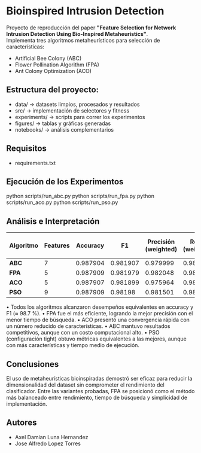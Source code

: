 # Bioinspired Intrusion Detection

Proyecto de reproducción del paper **"Feature Selection for Network Intrusion Detection Using Bio-Inspired Metaheuristics"**.  
Implementa tres algoritmos metaheurísticos para selección de características:

- Artificial Bee Colony (ABC)
- Flower Pollination Algorithm (FPA)
- Ant Colony Optimization (ACO)

## Estructura del proyecto:
- data/ → datasets limpios, procesados y resultados
- src/ → implementación de selectores y fitness
- experiments/ → scripts para correr los experimentos
- figures/ → tablas y gráficas generadas
- notebooks/ → análisis complementarios

## Requisitos
- requirements.txt

## Ejecución de los Experimentos
python scripts/run_abc.py
python scripts/run_fpa.py
python scripts/run_aco.py
python scripts/run_pso.py

## Análisis e Interpretación

| Algoritmo  | Features  | Accuracy  | F1       | Precisión (weighted) | Recall (weighted) | Tiempo búsqueda (s) | Entrenamiento final (s) |
|------------|-----------|-----------|----------|----------------------|-------------------|---------------------|-------------------------|
| **ABC**    | 7         | 0.987904  | 0.981907 | 0.979999             | 0.987904          | 814.08              | 5.10                    |
| **FPA**    | 5         | 0.987909  | 0.981979 | 0.982048             | 0.987909          | 79.66               | 5.06                    |
| **ACO**    | 5         | 0.987907  | 0.981899 | 0.975964             | 0.987907          | 88.95               | 4.47                    |
| **PSO**    | 9         | 0.987909  | 0.98198  | 0.981501             | 0.9879            | 218.05              | 4.90                    | 

•	Todos los algoritmos alcanzaron desempeños equivalentes en accuracy y F1 (≈ 98.7 %).
•	FPA fue el más eficiente, logrando la mejor precisión con el menor tiempo de búsqueda.
•	ACO presentó una convergencia rápida con un número reducido de características.
•	ABC mantuvo resultados competitivos, aunque con un costo computacional alto.
•	PSO (configuración tight) obtuvo métricas equivalentes a las mejores, aunque con más características y tiempo medio de ejecución.

## Conclusiones
El uso de metaheurísticas bioinspiradas demostró ser eficaz para reducir la dimensionalidad del dataset sin comprometer el rendimiento del clasificador.
Entre las variantes probadas, FPA se posicionó como el método más balanceado entre rendimiento, tiempo de búsqueda y simplicidad de implementación.

## Autores
- Axel Damian Luna Hernandez
- Jose Alfredo Lopez Torres
